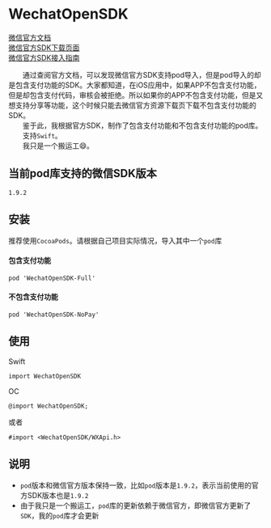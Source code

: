 # WechatOpenSDK
<div>
<a href="https://developers.weixin.qq.com/doc/oplatform/Mobile_App/Resource_Center_Homepage.html">微信官方文档</a>
</div>
<div>
<a href="https://developers.weixin.qq.com/doc/oplatform/Downloads/iOS_Resource.html">微信官方SDK下载页面</a>
</div>
<div>
<a href="https://developers.weixin.qq.com/doc/oplatform/Mobile_App/Access_Guide/iOS.html">微信官方SDK接入指南</a>
</div>

&emsp;&emsp;通过查阅官方文档，可以发现微信官方SDK支持pod导入，但是pod导入的却是包含支付功能的SDK。大家都知道，在iOS应用中，如果APP不包含支付功能，但是却包含支付代码，审核会被拒绝。所以如果你的APP不包含支付功能，但是又想支持分享等功能，这个时候只能去微信官方资源下载页下载不包含支付功能的SDK。<br>
&emsp;&emsp;鉴于此，我根据官方SDK，制作了包含支付功能和不包含支付功能的pod库。<br>
&emsp;&emsp;支持`Swift`。<br>
&emsp;&emsp;我只是一个搬运工😄。

## 当前pod库支持的微信SDK版本
```
1.9.2
```

## 安装
推荐使用`CocoaPods`。请根据自己项目实际情况，导入其中一个`pod`库

#### 包含支付功能
```
pod 'WechatOpenSDK-Full'
```

#### 不包含支付功能
```
pod 'WechatOpenSDK-NoPay'
```

## 使用
Swift
```
import WechatOpenSDK
```

OC
```
@import WechatOpenSDK;
```

或者
```
#import <WechatOpenSDK/WXApi.h>
```

## 说明
- `pod`版本和微信官方版本保持一致，比如`pod`版本是`1.9.2`，表示当前使用的官方SDK版本也是`1.9.2`
- 由于我只是一个搬运工，`pod`库的更新依赖于微信官方，即微信官方更新了`SDK`，我的`pod`库才会更新

